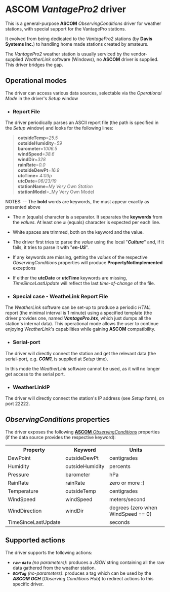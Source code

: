 ﻿# ASCOM *VantagePro2* driver

This is a general-purpose **ASCOM** *ObservingConditions* driver for weather stations, with special support for the VantagePro stations.

It evolved from being dedicated to the _VantagePro2_ stations (by **Davis Systems Inc.**) to handling home made stations created by amateurs.

The _VantagePro2_ weather station is usually serviced by the vendor-supplied _WeatherLink_ software (Windows), no **ASCOM** driver is supplied.
This driver bridges the gap.


## Operational modes
The driver can access various data sources, selectable via the _Operational Mode_ in the driver's _Setup_ window

- ### Report File
The driver periodically parses an ASCII report file (the path is specified in the _Setup_ window) and looks for the following lines:

>**outsideTemp**=_25.5_<br>
>**outsideHumidity**=_59_<br>
>**barometer**=_1006.5_<br>
>**windSpeed**=_38.6_<br>
>**windDir**=_328_<br>
>**rainRate**=_0.0_<br>
>**outsideDewPt**=_16.9_<br>
>**utcTime**= _4:03p_<br>
>**utcDate**=_06/23/19_<br>
>**stationName**=_My Very Own Station_<br>
>**stationModel**=_My Very Own Model<br>

NOTES:
-- The **bold** words are keywords, the must appear exactly as presented above
 - The ***=*** (equals) character is a separator.  It separates the **keywords** from the _values_.  At least one ***=*** (equals) character is expected per each line.
 - White spaces are trimmed, both on the keyword and the value.
 - The driver first tries to parse the _value_ using the local "***Culture***" and, if it fails, it tries to parse it with "***en-US***".
 - If any keywords are missing, getting the _values_ of the respective _ObservingConditions_ properties will produce **PropertyNotImplemented** exceptions
 - If either the **utcDate** or **utcTime** keywords are missing, _TimeSinceLastUpdate_ will reflect the last _time-of-change_ of the file.


 - ### Special case - WeatheLink Report File
The _WeatherLink_ software can be set-up to produce a periodic _HTML_ report (the minimal interval is 1 minute) using a specified template (the driver provides one, named ***VantagePro.htx***, which just dumps all the station's internal data).  This operational mode allows the user to continue enjoying _WeatherLink_'s capabilities while gaining **ASCOM** compatibility.

- ### Serial-port
The driver will directly connect the station and get the relevant data (the serial-port, e.g. _**COM1**_, is supplied at _Setup_ time).

In this mode the *WeatherLink* software cannot be used, as it will no longer get access to the serial port.

- ### WeatherLinkIP
The driver will directly connect the station's IP address (see _Setup_ form), on port 22222.

## _ObservingConditions_ properties
The driver exposes the following [**ASCOM** _ObservingConditions_](https://ascom-standards.org/Help/Developer/html/Properties_T_ASCOM_DriverAccess_ObservingConditions.htm) properties (if the data source provides the respective keyword):

<table>
  <tr><th>Property</th><th>Keyword</th><th>Units</th></tr>
  <tr><td>DewPoint</td><td>outsideDewPt</td><td>centigrades</td>
  <tr><td>Humidity</td><td>outsideHumidity</td><td>percents</td>
  <tr><td>Pressure</td><td>barometer</td><td>hPa</td>
  <tr><td>RainRate</td><td>rainRate</td><td>zero or more :)</td>
  <tr><td>Temperature</td><td>outsideTemp</td><td>centigrades</td>
  <tr><td>WindSpeed</td><td>windSpeed</td><td>meters/second</td>
  <tr><td>WindDirection</td><td>windDir</td><td>degrees (zero when WindSpeed == 0)</td>
  <tr><td>TimeSinceLastUpdate</td><td></td><td>seconds</td>
</table>

## Supported actions
The driver supports the following actions:

* _**`raw-data`** (no parameters)_: produces a *JSON* string containing all the raw data gathered from the weather station.
* _**`OCHTag`** (no-parameters)_: produces a tag which can be used by the _**ASCOM OCH**_ (*Observing Conditions Hub*) to redirect actions to this specific driver.
